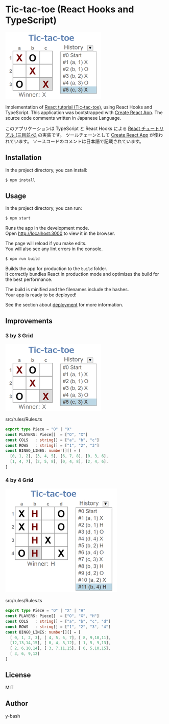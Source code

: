 # Tic-tac-toe (React Hooks and TypeScript)

<img width="300" src="https://raw.githubusercontent.com/y-bash/React-TicTacToe/master/tic-tac-toe_3x3.png">

Implementation of [React tutorial (Tic-tac-toe)](https://reactjs.org/tutorial/tutorial.html), using React Hooks and TypeScript.
This application was bootstrapped with [Create React App](https://github.com/facebook/create-react-app).
The source code comments written in Japanese Language.

このアプリケーションは TypeScript と React Hooks による [React チュートリアル (三目並べ)](https://ja.reactjs.org/tutorial/tutorial.html) の実装です。
ツールチェーンとして [Create React App](https://github.com/facebook/create-react-app) が使われています。
ソースコードのコメントは日本語で記載されています。

## Installation

In the project directory, you can install:

```bash
$ npm install
```

## Usage

In the project directory, you can run:

```bash
$ npm start
```

Runs the app in the development mode.<br />
Open [http://localhost:3000](http://localhost:3000) to view it in the browser.

The page will reload if you make edits.<br />
You will also see any lint errors in the console.

```bash
$ npm run build
```

Builds the app for production to the `build` folder.<br />
It correctly bundles React in production mode and optimizes the build for the best performance.

The build is minified and the filenames include the hashes.<br />
Your app is ready to be deployed!

See the section about [deployment](https://facebook.github.io/create-react-app/docs/deployment) for more information.

## Improvements

### 3 by 3 Grid

<img width="300" src="https://raw.githubusercontent.com/y-bash/React-TicTacToe/master/tic-tac-toe_3x3.png">

src/rules/Rules.ts

```typescript
export type Piece = "O" | "X"
const PLAYERS: Piece[]  = ["O", "X"]
const COLS   : string[] = ["a", "b", "c"]
const ROWS   : string[] = ["1", "2", "3"]
const BINGO_LINES: number[][] = [
  [0, 1, 2], [3, 4, 5], [6, 7, 8], [0, 3, 6],
  [1, 4, 7], [2, 5, 8], [0, 4, 8], [2, 4, 6],
]
```

### 4 by 4 Grid

<img width="350" src="https://raw.githubusercontent.com/y-bash/React-TicTacToe/master/tic-tac-toe_4x4.png">

src/rules/Rules.ts

```typescript
export type Piece = "O" | "X" | "H"
const PLAYERS: Piece[]  = ["O", "X", "H"]
const COLS   : string[] = ["a", "b", "c", "d"]
const ROWS   : string[] = ["1", "2", "3", "4"]
const BINGO_LINES: number[][] = [
  [ 0, 1, 2, 3], [ 4, 5, 6, 7], [ 8, 9,10,11],
  [12,13,14,15], [ 0, 4, 8,12], [ 1, 5, 9,13],
  [ 2, 6,10,14], [ 3, 7,11,15], [ 0, 5,10,15],
  [ 3, 6, 9,12]
]
```

## License

MIT

## Author

y-bash
